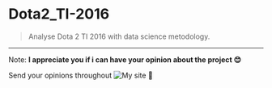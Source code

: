 # Dota2_TI-2016
> Analyse Dota 2 TI 2016 with data science metodology.

---

Note: **I appreciate you if i can have your opinion about the project 😊**  

Send your opinions throughout ![My site]('https://mrpintime.github.io/') 💌
